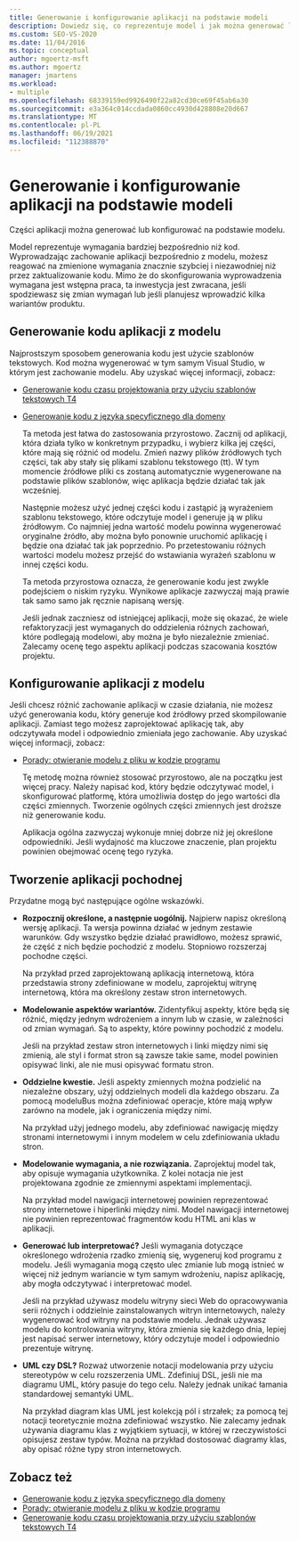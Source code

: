```yaml
---
title: Generowanie i konfigurowanie aplikacji na podstawie modeli
description: Dowiedz się, co reprezentuje model i jak można generować lub konfigurować części aplikacji na podstawie modelu.
ms.custom: SEO-VS-2020
ms.date: 11/04/2016
ms.topic: conceptual
author: mgoertz-msft
ms.author: mgoertz
manager: jmartens
ms.workload:
- multiple
ms.openlocfilehash: 68339159ed9926490f22a82cd30ce69f45ab6a30
ms.sourcegitcommit: e3a364c014ccdada0860cc4930d428808e20d667
ms.translationtype: MT
ms.contentlocale: pl-PL
ms.lasthandoff: 06/19/2021
ms.locfileid: "112388870"
---
```

# <a name="generate-and-configure-your-app-from-models"></a>Generowanie i konfigurowanie aplikacji na podstawie modeli
Części aplikacji można generować lub konfigurować na podstawie modelu.

 Model reprezentuje wymagania bardziej bezpośrednio niż kod. Wyprowadzając zachowanie aplikacji bezpośrednio z modelu, możesz reagować na zmienione wymagania znacznie szybciej i niezawodniej niż przez zaktualizowanie kodu. Mimo że do skonfigurowania wyprowadzenia wymagana jest wstępna praca, ta inwestycja jest zwracana, jeśli spodziewasz się zmian wymagań lub jeśli planujesz wprowadzić kilka wariantów produktu.

## <a name="generating-the-code-of-your-application-from-a-model"></a>Generowanie kodu aplikacji z modelu
 Najprostszym sposobem generowania kodu jest użycie szablonów tekstowych. Kod można wygenerować w tym samym Visual Studio, w którym jest zachowanie modelu. Aby uzyskać więcej informacji, zobacz:

- [Generowanie kodu czasu projektowania przy użyciu szablonów tekstowych T4](../modeling/design-time-code-generation-by-using-t4-text-templates.md)

- [Generowanie kodu z języka specyficznego dla domeny](../modeling/generating-code-from-a-domain-specific-language.md)

  Ta metoda jest łatwa do zastosowania przyrostowo. Zacznij od aplikacji, która działa tylko w konkretnym przypadku, i wybierz kilka jej części, które mają się różnić od modelu. Zmień nazwy plików źródłowych tych części, tak aby stały się plikami szablonu tekstowego (tt). W tym momencie źródłowe pliki cs zostaną automatycznie wygenerowane na podstawie plików szablonów, więc aplikacja będzie działać tak jak wcześniej.

  Następnie możesz użyć jednej części kodu i zastąpić ją wyrażeniem szablonu tekstowego, które odczytuje model i generuje ją w pliku źródłowym. Co najmniej jedna wartość modelu powinna wygenerować oryginalne źródło, aby można było ponownie uruchomić aplikację i będzie ona działać tak jak poprzednio. Po przetestowaniu różnych wartości modelu możesz przejść do wstawiania wyrażeń szablonu w innej części kodu.

  Ta metoda przyrostowa oznacza, że generowanie kodu jest zwykle podejściem o niskim ryzyku. Wynikowe aplikacje zazwyczaj mają prawie tak samo samo jak ręcznie napisaną wersję.

  Jeśli jednak zaczniesz od istniejącej aplikacji, może się okazać, że wiele refaktoryzacji jest wymaganych do oddzielenia różnych zachowań, które podlegają modelowi, aby można je było niezależnie zmieniać. Zalecamy ocenę tego aspektu aplikacji podczas szacowania kosztów projektu.

## <a name="configuring-your-application-from-a-model"></a>Konfigurowanie aplikacji z modelu
 Jeśli chcesz różnić zachowanie aplikacji w czasie działania, nie możesz użyć generowania kodu, który generuje kod źródłowy przed skompilowanie aplikacji. Zamiast tego możesz zaprojektować aplikację tak, aby odczytywała model i odpowiednio zmieniała jego zachowanie. Aby uzyskać więcej informacji, zobacz:

- [Porady: otwieranie modelu z pliku w kodzie programu](../modeling/how-to-open-a-model-from-file-in-program-code.md)

  Tę metodę można również stosować przyrostowo, ale na początku jest więcej pracy. Należy napisać kod, który będzie odczytywać model, i skonfigurować platformę, która umożliwia dostęp do jego wartości dla części zmiennych. Tworzenie ogólnych części zmiennych jest droższe niż generowanie kodu.

  Aplikacja ogólna zazwyczaj wykonuje mniej dobrze niż jej określone odpowiedniki. Jeśli wydajność ma kluczowe znaczenie, plan projektu powinien obejmować ocenę tego ryzyka.

## <a name="developing-a-derived-application"></a>Tworzenie aplikacji pochodnej
 Przydatne mogą być następujące ogólne wskazówki.

- **Rozpocznij określone, a następnie uogólnij.** Najpierw napisz określoną wersję aplikacji. Ta wersja powinna działać w jednym zestawie warunków. Gdy wszystko będzie działać prawidłowo, możesz sprawić, że część z nich będzie pochodzić z modelu. Stopniowo rozszerzaj pochodne części.

     Na przykład przed zaprojektowaną aplikacją internetową, która przedstawia strony zdefiniowane w modelu, zaprojektuj witrynę internetową, która ma określony zestaw stron internetowych.

- **Modelowanie aspektów wariantów.** Zidentyfikuj aspekty, które będą się różnić, między jednym wdrożeniem a innym lub w czasie, w zależności od zmian wymagań. Są to aspekty, które powinny pochodzić z modelu.

     Jeśli na przykład zestaw stron internetowych i linki między nimi się zmienią, ale styl i format stron są zawsze takie same, model powinien opisywać linki, ale nie musi opisywać formatu stron.

- **Oddzielne kwestie.** Jeśli aspekty zmiennych można podzielić na niezależne obszary, użyj oddzielnych modeli dla każdego obszaru. Za pomocą modeluBus można zdefiniować operacje, które mają wpływ zarówno na modele, jak i ograniczenia między nimi.

     Na przykład użyj jednego modelu, aby zdefiniować nawigację między stronami internetowymi i innym modelem w celu zdefiniowania układu stron.

- **Modelowanie wymagania, a nie rozwiązania.** Zaprojektuj model tak, aby opisuje wymagania użytkownika. Z kolei notacja nie jest projektowana zgodnie ze zmiennymi aspektami implementacji.

     Na przykład model nawigacji internetowej powinien reprezentować strony internetowe i hiperlinki między nimi. Model nawigacji internetowej nie powinien reprezentować fragmentów kodu HTML ani klas w aplikacji.

- **Generować lub interpretować?** Jeśli wymagania dotyczące określonego wdrożenia rzadko zmienią się, wygeneruj kod programu z modelu. Jeśli wymagania mogą często ulec zmianie lub mogą istnieć w więcej niż jednym wariancie w tym samym wdrożeniu, napisz aplikację, aby mogła odczytywać i interpretować model.

     Jeśli na przykład używasz modelu witryny sieci Web do opracowywania serii różnych i oddzielnie zainstalowanych witryn internetowych, należy wygenerować kod witryny na podstawie modelu. Jednak używasz modelu do kontrolowania witryny, która zmienia się każdego dnia, lepiej jest napisać serwer internetowy, który odczytuje model i odpowiednio prezentuje witrynę.

- **UML czy DSL?** Rozważ utworzenie notacji modelowania przy użyciu stereotypów w celu rozszerzenia UML. Zdefiniuj DSL, jeśli nie ma diagramu UML, który pasuje do tego celu. Należy jednak unikać łamania standardowej semantyki UML.

     Na przykład diagram klas UML jest kolekcją pól i strzałek; za pomocą tej notacji teoretycznie można zdefiniować wszystko. Nie zalecamy jednak używania diagramu klas z wyjątkiem sytuacji, w której w rzeczywistości opisujesz zestaw typów. Można na przykład dostosować diagramy klas, aby opisać różne typy stron internetowych.

## <a name="see-also"></a>Zobacz też

- [Generowanie kodu z języka specyficznego dla domeny](../modeling/generating-code-from-a-domain-specific-language.md)
- [Porady: otwieranie modelu z pliku w kodzie programu](../modeling/how-to-open-a-model-from-file-in-program-code.md)
- [Generowanie kodu czasu projektowania przy użyciu szablonów tekstowych T4](../modeling/design-time-code-generation-by-using-t4-text-templates.md)
